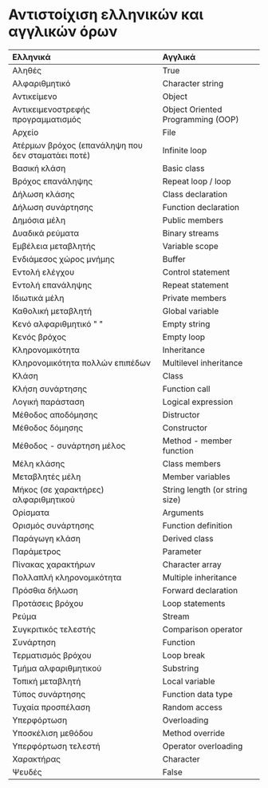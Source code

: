 # Αντιστοίχιση ελληνικών και αγγλικών όρων

|Ελληνικά|Αγγλικά|
|:-|:-|
|Αληθές|True|
|Αλφαριθμητικό|Character string|
|Αντικείμενο|Object|
|Αντικειμενοστρεφής προγραμματισμός|Object Oriented Programming (OOP)|
|Αρχείο|File|
|Ατέρμων βρόχος (επανάληψη που δεν σταματάει ποτέ)|Infinite loop|
|Βασική κλάση|Basic class|
|Βρόχος επανάληψης|Repeat loop / loop|
|Δήλωση κλάσης|Class declaration|
|Δήλωση συνάρτησης|Function declaration|
|Δημόσια μέλη|Public members|
|Δυαδικά ρεύματα|Binary streams|
|Εμβέλεια μεταβλητής|Variable scope|
|Ενδιάμεσος χώρος μνήμης|Buffer|
|Εντολή ελέγχου|Control statement|
|Εντολή επανάληψης|Repeat statement|
|Ιδιωτικά μέλη|Private members|
|Καθολική μεταβλητή|Global variable|
|Κενό αλφαριθμητικό " "|Empty string|
|Κενός βρόχος|Empty loop|
|Κληρονομικότητα|Inheritance|
|Κληρονομικότητα πολλών επιπέδων|Multilevel inheritance|
|Κλάση|Class|
|Κλήση συνάρτησης|Function call|
|Λογική παράσταση|Logical expression|
|Μέθοδος αποδόμησης|Distructor|
|Μέθοδος δόμησης|Constructor|
|Μέθοδος - συνάρτηση μέλος|Method - member function|
|Μέλη κλάσης|Class members|
|Μεταβλητές μέλη|Member variables|
|Μήκος (σε χαρακτήρες) αλφαριθμητικού|String length (or string size)|
|Ορίσματα|Arguments|
|Ορισμός συνάρτησης|Function definition|
|Παράγωγη κλάση|Derived class|
|Παράμετρος|Parameter|
|Πίνακας χαρακτήρων|Character array|
|Πολλαπλή κληρονομικότητα|Multiple inheritance|
|Πρόσθια δήλωση|Forward declaration|
|Προτάσεις βρόχου|Loop statements|
|Ρεύμα|Stream|
|Συγκριτικός τελεστής|Comparison operator|
|Συνάρτηση|Function|
|Τερματισμός βρόχου|Loop break|
|Τμήμα αλφαριθμητικού|Substring|
|Τοπική μεταβλητή|Local variable|
|Τύπος συνάρτησης|Function data type|
|Τυχαία προσπέλαση|Random access|
|Υπερφόρτωση|Overloading|
|Υποσκέλιση μεθόδου|Method override|
|Υπερφόρτωση τελεστή|Operator overloading|
|Χαρακτήρας|Character|
|Ψευδές|False|
